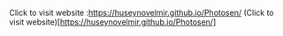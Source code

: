 Click to visit website :https://huseynovelmir.github.io/Photosen/
(Click to visit website)[https://huseynovelmir.github.io/Photosen/]
